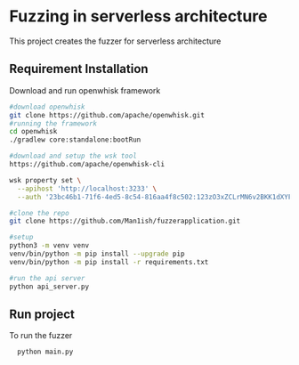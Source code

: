
# Fuzzing in serverless architecture

This project creates the fuzzer for serverless architecture



## Requirement Installation

Download and run openwhisk framework

```bash
#download openwhisk 
git clone https://github.com/apache/openwhisk.git
#running the framework
cd openwhisk
./gradlew core:standalone:bootRun

#download and setup the wsk tool
https://github.com/apache/openwhisk-cli

wsk property set \
  --apihost 'http://localhost:3233' \
  --auth '23bc46b1-71f6-4ed5-8c54-816aa4f8c502:123zO3xZCLrMN6v2BKK1dXYFpXlPkccOFqm12CdAsMgRU4VrNZ9lyGVCGuMDGIwP'

#clone the repo 
git clone https://github.com/Man1ish/fuzzerapplication.git

#setup 
python3 -m venv venv
venv/bin/python -m pip install --upgrade pip
venv/bin/python -m pip install -r requirements.txt

#run the api server
python api_server.py

```
    
## Run project

To run the fuzzer

```bash
  python main.py
```

